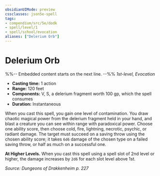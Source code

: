 ```yaml
---
obsidianUIMode: preview
cssclasses: json5e-spell
tags:
- compendium/src/5e/dodk
- spell/level/1
- spell/school/evocation
aliases: ["Delerium Orb"]
---
```

# Delerium Orb
%%-- Embedded content starts on the next line. --%%
*1st-level, Evocation*  

- **Casting time:** 1 action
- **Range:** 120 feet
- **Components:** V, S, a delerium fragment worth 100 gp, which the spell consumes
- **Duration:** Instantaneous

When you cast this spell, you gain one level of contamination. You draw chaotic magical power from the delerium fragment held in your hand, and blast a creature you can see within range with paradoxical power. Choose one ability score, then choose cold, fire, lightning, necrotic, psychic, or radiant damage. The target must succeed on a saving throw using the chosen ability score; it takes `6d6` damage of the chosen type on a failed saving throw, or half as much on a successful one.

**At Higher Levels.** When you cast this spell using a spell slot of 2nd level or higher, the damage increases by `2d6` for each slot level above 1st.

*Source: Dungeons of Drakkenheim p. 227*